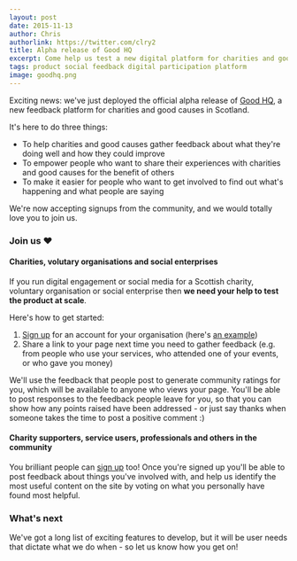```yaml
---
layout: post
date: 2015-11-13
author: Chris
authorlink: https://twitter.com/clry2
title: Alpha release of Good HQ
excerpt: Come help us test a new digital platform for charities and good causes in Scotland.
tags: product social feedback digital participation platform
image: goodhq.png
---
```


Exciting news: we've just deployed the official alpha release of [Good HQ](https://goodhq.org), a new feedback platform for charities and good causes in Scotland.

It's here to do three things:

* To help charities and good causes gather feedback about what they're doing well and how they could improve
* To empower people who want to share their experiences with charities and good causes for the benefit of others
* To make it easier for people who want to get involved to find out what's happening and what people are saying

We're now accepting signups from the community, and we would totally love you to join us.

### Join us ♥

#### Charities, volutary organisations and social enterprises

If you run digital engagement or social media for a Scottish charity, voluntary organisation or social enterprise then **we need your help to test the product at scale**.

Here's how to get started:

1. [Sign up](https://goodhq.org/signup/) for an account for your organisation (here's [an example](https://goodhq.org/scvo))
2. Share a link to your page next time you need to gather feedback (e.g. from people who use your services, who attended one of your events, or who gave you money)

We'll use the feedback that people post to generate community ratings for you, which will be available to anyone who views your page. You'll be able to post responses to the feedback people leave for you, so that you can show how any points raised have been addressed - or just say thanks when someone takes the time to post a positive comment :)

#### Charity supporters, service users, professionals and others in the community

You brilliant people can [sign up](https://goodhq.org/signup/) too! Once you're signed up you'll be able to post feedback about things you've involved with, and help us identify the most useful content on the site by voting on what you personally have found most helpful.

### What's next

We've got a long list of exciting features to develop, but it will be user needs that dictate what we do when - so let us know how you get on!